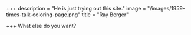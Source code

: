 +++
description = "He is just trying out this site."
image = "/images/1959-times-talk-coloring-page.png"
title = "Ray Berger"

+++
What else do you want?